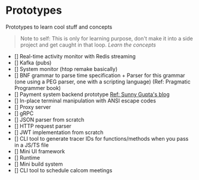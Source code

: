 # Prototypes

Prototypes to learn cool stuff and concepts

> Note to self: This is only for learning purpose, don't make it into a side project and get caught in that loop. _Learn the concepts_

- [] Real-time activity monitor with Redis streaming
- [] Kafka (pubs)
- [] System monitor (htop remake basically)
- [] BNF grammar to parse time specification + Parser for this grammar (one using a PEG parser, one with a scripting language) (Ref: Pragmatic Programmer book)
- [] Payment system backend prototype [Ref: Sunny Gupta's blog](https://x.com/sunnykgupta/status/1919369678918402484)
- [] In-place terminal manipulation with ANSI escape codes
- [] Proxy server
- [] gRPC
- [] JSON parser from scratch
- [] HTTP request parser
- [] JWT implementation from scratch
- [] CLI tool to generate tracer IDs for functions/methods when you pass in a JS/TS file
- [] Mini UI framework
- [] Runtime
- [] Mini build system
- [] CLI tool to schedule calcom meetings

